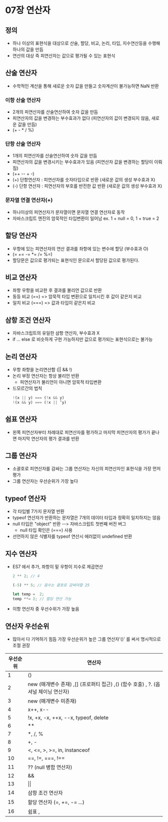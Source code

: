 # 07장 연산자

## 정의
- 하나 이상의 표현식을 대상으로 산술, 할당, 비교, 논리, 타입, 지수연산등을 수행해 하나의 값을 만듬
- 연산의 대상 즉 피연산자는 값으로 평가될 수 있는 표현식 

## 산술 연산자

- 수학적인 계산을 통해 새로운 숫자 값을 만들고 숫자계산이 불가능하면 NaN 반환

### 이항 산술 연산자

- 2개의 피연산자를 산술연산하여 숫자 값을 만듬
- 피연산자의 값을 변경하는 부수효과가 없다 (피연산자의 값이 변경되지 않음, 새로운 값을 만듬)
- (+ - * / %)

### 단항 산술 연산자
- 1개의 피연산자를 산술연산하여 숫자 값을 만듬 
- 피연산자의 값을 변경시키는 부수효과가 있음 (피연산자 값을 변경하는 할당이 이뤄짐)
- (++ -- + -)
- (+) 단항연산자 : 피연산자를 숫자타입으로 반환 (새로운 값의 생성 부수효과 X)
- (-) 단항 연산자 : 피연산자의 부호를 반전한 값 반환  (새로운 값의 생성 부수효과 X)

### 문자열 연결 연산자(+)

- 하나이상의 피연산자가 문자열이면 문자열 연결 연산자로 동작
- 자바스크립트 엔진의 암묵적인 타입변환이 일어남 ex. 1 + null = 0, 1 + true = 2

## 할당 연산자

- 우항에 있는 피연산자의 연산 결과를 좌항에 있는 변수에 할당 (부수효과 O)
- (= += -= *= /= %=)
- 할당문은 값으로 평가되는 표현식인 문으로서 할당된 값으로 평가된다.

## 비교 연산자

- 좌항 우항을 비교한 후 결과를 불리언 값으로 반환
- 동등 비교 (==) => 암묵적 타입 변환으로 일치시킨 후 값이 같은지 비교
- 일치 비교 (===) => 값과 타입이 같은지 비교

## 삼항 조건 연산자

- 자바스크립트의 유일한 삼항 연산자, 부수효과 X
- if ... else 로 비슷하게 구현 가능하지만 값으로 평가되는 표현식으로는 불가능

## 논리 연산자

- 우항 좌항을 논리연산함 (|| && !)
- 논리 부정 연산자는 항상 불리언 반환 
    - 피연산자가 불리언이 아니면 암묵적 타입변환
- 드모르간의 법칙
    ```js 
    !(x || y) === (!x && y)
    !(x && y) === (!x || ’y)
    ```

## 쉼표 연산자

- 왼쪽 피연산자부터 차례대로 피연산자를 평가하고 마지막 피연산자의 평가가 끝나면 마지막 연산자의 평가 결과를 반환

## 그룹 연산자

- 소괄호로 피연산자를 감싸는 그룹 연산자는 자신의 피연산자인 표현식을 가장 먼저 평가
- 그룹 연산자는 우선순위가 가장 높다

## typeof 연산자

- 각 타입별 7가지 문자열 반환
- typeof 연산자가 반환하는 문자열은 7개의 데이터 타입과 정확히 일치하지는 않음
- null 타입은 "object" 반환 --> 자바스크립트 첫번째 버전 버그
    - null 타입 확인은 (===) 사용
- 선언하지 않은 식별자를 typeof 연산시 에러없이 undefined 반환

## 지수 연산자

- ES7 에서 추가, 좌항이 밑 우항이 지수로 제곱연산
    ```js
    2 ** 2; // 4

    (-5) ** 5; // 음수는 괄호로 감싸야함 25

    let temp =  2;
    temp **= 2; // 할당 연산 가능
    ```
- 이항 연산자 중 우선수위가 가장 높음

## 연산자 우선순위

- 많아서 다 기억하기 힘듬 가장 우선순위가 높은 그룹 연산자'()' 를 써서 명시적으로 조절 권장

<detail>

|우선순위|연산자|
|-|-|
|1|()|
|2|new (매개변수 존재) ,[] (프로퍼티 접근) ,() (함수 호출) , ?. (옵셔널 체이닝 연산자)|
|3|new (매개변수 미존재)|
|4| x++, x--|
|5|!x, +x, -x, ++x, --x, typeof, delete|
|6|**|
|7|*, /, %|
|8|+, -|
|9|<, <=, >, >=, in, instanceof|
|10|==, !=, ===, !==|
|11|?? (null 병함 연산자) |
|12|&&|
|13| &#124;&#124; |
|14|삼항 조건 연산자|
|15|할당 연산자 (=, +=, -= ...)|
|16|쉼표 ,|

</detail>
